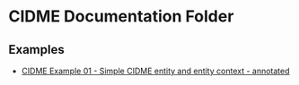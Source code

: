 # CIDME Documentation Folder

## Examples

- [CIDME Example 01 - Simple CIDME entity and entity context - annotated](example-01-simple_CIDME_entity_and_entity_context-annotated.md)
